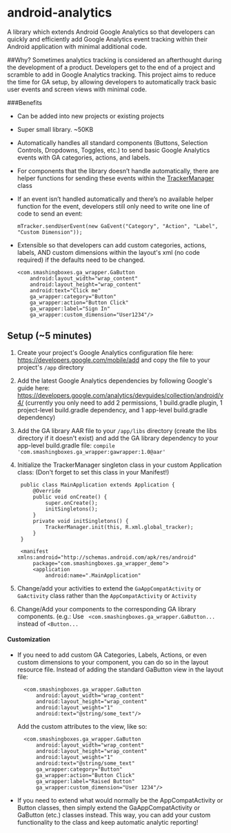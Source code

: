 # android-analytics
A library which extends Android Google Analytics so that developers can quickly and efficiently add Google Analytics event tracking within their Android application with minimal additional code.

##Why?
Sometimes analytics tracking is considered an afterthought during the development of a product. Developers get to the end of a project and scramble to add in Google Analytics tracking.
This project aims to reduce the time for GA setup, by allowing developers to automatically track basic user events and screen views with minimal code.

###Benefits
  - Can be added into new projects or existing projects
  - Super small library. ~50KB
  - Automatically handles all standard components (Buttons, Selection Controls, Dropdowns, Toggles, etc.) to send basic Google Analytics events with GA categories, actions, and labels. 
  - For components that the library doesn’t handle automatically, there are helper functions for sending these events within the [TrackerManager](https://github.com/smashingboxes/android-analytics/blob/master/ga_wrapper/src/main/java/com/smashingboxes/ga_wrapper/TrackerManager.java) class
  - If an event isn’t handled automatically and there’s no available helper function for the event, developers still only need to write one line of code to send an event:

        mTracker.sendUserEvent(new GaEvent("Category", "Action", "Label", "Custom Dimension"));

  - Extensible so that developers can add custom categories, actions, labels, AND custom dimensions within the layout's xml (no code required) if the defaults need to be changed.

        <com.smashingboxes.ga_wrapper.GaButton
            android:layout_width="wrap_content"
            android:layout_height="wrap_content"
            android:text="Click me"
            ga_wrapper:category="Button"
            ga_wrapper:action="Button Click"
            ga_wrapper:label="Sign In"
            ga_wrapper:custom_dimension="User1234"/>


## Setup (~5 minutes)
1. Create your project's Google Analytics configuration file here: https://developers.google.com/mobile/add
   and copy the file to your project's `/app` directory

2. Add the latest Google Analytics dependencies by following Google's guide here: https://developers.google.com/analytics/devguides/collection/android/v4/ (currently you only need to add 2 permissions, 1 build.gradle plugin, 1 project-level build.gradle dependency, and 1 app-level build.gradle dependency)

3. Add the GA library AAR file to your `/app/libs` directory (create the libs directory if it doesn't exist) and add the GA library dependency to your app-level build.gradle file:
    `compile 'com.smashingboxes.ga_wrapper:gawrapper:1.0@aar'`

4. Initialize the TrackerManager singleton class in your custom Application class: (Don't forget to set this class in your Manifest!)

        public class MainApplication extends Application {
            @Override
            public void onCreate() {
                super.onCreate();
                initSingletons();
            }
            private void initSingletons() {
                TrackerManager.init(this, R.xml.global_tracker);
            }
        }

        <manifest xmlns:android="http://schemas.android.com/apk/res/android"
            package="com.smashingboxes.ga_wrapper_demo">
            <application
                android:name=".MainApplication"

5. Change/add your activities to extend the `GaAppCompatActivity` or `GaActivity` class rather than the `AppCompatActivity` or `Activity`

6. Change/Add your components to the corresponding GA library components. (e.g.:
Use ` <com.smashingboxes.ga_wrapper.GaButton...` instead of `<Button...`

#### Customization
- If you need to add custom GA Categories, Labels, Actions, or even custom dimensions to your component, you can do so in the layout resource file. Instead of adding the standard GaButton view in the layout file:

        <com.smashingboxes.ga_wrapper.GaButton
            android:layout_width="wrap_content"
            android:layout_height="wrap_content"
            android:layout_weight="1"
            android:text="@string/some_text"/>

  Add the custom attributes to the view, like so:

        <com.smashingboxes.ga_wrapper.GaButton
            android:layout_width="wrap_content"
            android:layout_height="wrap_content"
            android:layout_weight="1"
            android:text="@string/some_text"
            ga_wrapper:category="Button"
            ga_wrapper:action="Button Click"
            ga_wrapper:label="Raised Button"
            ga_wrapper:custom_dimension="User 1234"/>

- If you need to extend what would normally be the AppCompatActivity or Button classes, then simply extend the GaAppCompatActivity or GaButton (etc.) classes instead. This way, you can add your custom functionality to the class and keep automatic analytic reporting!
